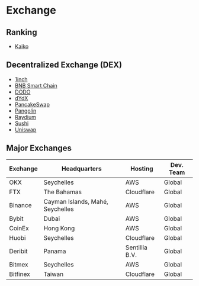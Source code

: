 # Exchange

## Ranking

- [Kaiko](https://www.kaiko.com/pages/exchange-ranking)

<!--
CryptoCompare
-->

## Decentralized Exchange (DEX)

- [1inch](https://app.1inch.io/)
- [BNB Smart Chain](https://bnbchain.world/)
- [DODO](https://dodoex.io/)
- [dYdX](https://dydx.exchange/)
- [PancakeSwap](https://pancakeswap.finance/)
- [Pangolin](https://pangolin.exchange/)
- [Raydium](https://raydium.io/)
- [Sushi](https://sushi.com/)
- [Uniswap](https://uniswap.org/)

## Major Exchanges

| Exchange | Headquarters                     | Hosting        | Dev. Team |
| -------- | -------------------------------- | -------------- | --------- |
| OKX      | Seychelles                       | AWS            | Global    |
| FTX      | The Bahamas                      | Cloudflare     | Global    |
| Binance  | Cayman Islands, Mahé, Seychelles | AWS            | Global    |
| Bybit    | Dubai                            | AWS            | Global    |
| CoinEx   | Hong Kong                        | AWS            | Global    |
| Huobi    | Seychelles                       | Cloudflare     | Global    |
| Deribit  | Panama                           | Sentillia B.V. | Global    |
| Bitmex   | Seychelles                       | AWS            | Global    |
| Bitfinex | Taiwan                           | Cloudflare     | Global    |

